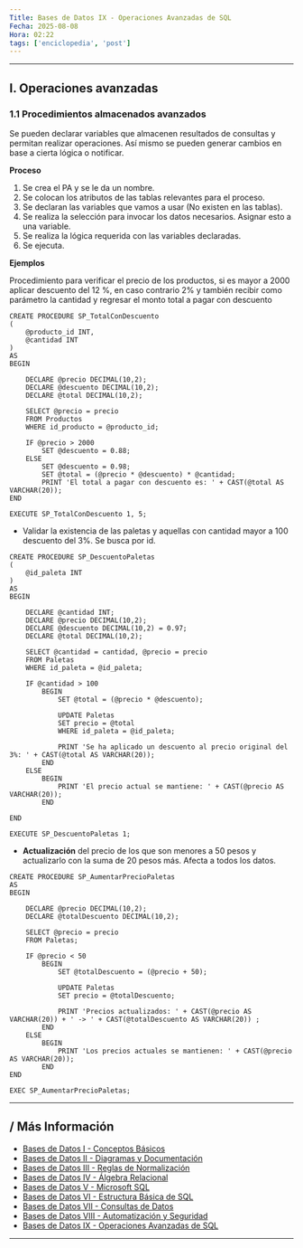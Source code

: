 ```yaml
---
Title: Bases de Datos IX - Operaciones Avanzadas de SQL
Fecha: 2025-08-08
Hora: 02:22
tags: ['enciclopedia', 'post']
---
```


---

## I. Operaciones avanzadas

### 1.1 Procedimientos almacenados avanzados

Se pueden declarar variables que almacenen resultados de consultas y permitan realizar operaciones. Así mismo se pueden generar cambios en base a cierta lógica o notificar.

**Proceso**

1. Se crea el PA y se le da un nombre.
2. Se colocan los atributos de las tablas relevantes para el proceso.
3. Se declaran las variables que vamos a usar (No existen en las tablas).
4. Se realiza la selección para invocar los datos necesarios. Asignar esto a una variable.
5. Se realiza la lógica requerida con las variables declaradas.
6. Se ejecuta.

**Ejemplos**

Procedimiento para verificar el precio de los productos, si es mayor a 2000 aplicar descuento del 12 %, en caso contrario 2% y también recibir como parámetro la cantidad y regresar el monto total a pagar con descuento

```
CREATE PROCEDURE SP_TotalConDescuento
(
    @producto_id INT,
    @cantidad INT
)
AS
BEGIN

	DECLARE @precio DECIMAL(10,2);
	DECLARE @descuento DECIMAL(10,2);
	DECLARE @total DECIMAL(10,2);
	
	SELECT @precio = precio
	FROM Productos
	WHERE id_producto = @producto_id;
	
	IF @precio > 2000
		SET @descuento = 0.88; 
	ELSE
		SET @descuento = 0.98;  
		SET @total = (@precio * @descuento) * @cantidad;
		PRINT 'El total a pagar con descuento es: ' + CAST(@total AS VARCHAR(20));
END

EXECUTE SP_TotalConDescuento 1, 5;
```

- Validar la existencia de las paletas y aquellas con cantidad mayor a 100 descuento del 3%. Se busca por id.

```
CREATE PROCEDURE SP_DescuentoPaletas
(
    @id_paleta INT
)
AS
BEGIN

	DECLARE @cantidad INT;
	DECLARE @precio DECIMAL(10,2);
	DECLARE @descuento DECIMAL(10,2) = 0.97;
	DECLARE @total DECIMAL(10,2);

	SELECT @cantidad = cantidad, @precio = precio
	FROM Paletas
	WHERE id_paleta = @id_paleta;

	IF @cantidad > 100
		BEGIN
			SET @total = (@precio * @descuento);

			UPDATE Paletas
			SET precio = @total
			WHERE id_paleta = @id_paleta;

			PRINT 'Se ha aplicado un descuento al precio original del 3%: ' + CAST(@total AS VARCHAR(20));
		END
	ELSE
		BEGIN
			PRINT 'El precio actual se mantiene: ' + CAST(@precio AS VARCHAR(20));
		END

END

EXECUTE SP_DescuentoPaletas 1;
```

- **Actualización** del precio de los que son menores a 50 pesos y actualizarlo con la suma de 20 pesos más. Afecta a todos los datos.

```
CREATE PROCEDURE SP_AumentarPrecioPaletas
AS
BEGIN

	DECLARE @precio DECIMAL(10,2);
	DECLARE @totalDescuento DECIMAL(10,2);
	
	SELECT @precio = precio
	FROM Paletas;

	IF @precio < 50
		BEGIN
			SET @totalDescuento = (@precio + 50);

			UPDATE Paletas
			SET precio = @totalDescuento;

			PRINT 'Precios actualizados: ' + CAST(@precio AS VARCHAR(20)) + ' -> ' + CAST(@totalDescuento AS VARCHAR(20)) ;
		END
	ELSE
		BEGIN
			PRINT 'Los precios actuales se mantienen: ' + CAST(@precio AS VARCHAR(20));
		END
END

EXEC SP_AumentarPrecioPaletas;
```

---

## / Más Información

- [Bases de Datos I - Conceptos Básicos](/apuntes/bases-de-datos-i---conceptos-básicos/)
- [Bases de Datos II - Diagramas y Documentación](/apuntes/bases-de-datos-ii---diagramas-y-documentación/)
- [Bases de Datos III - Reglas de Normalización](/apuntes/bases-de-datos-iii---reglas-de-normalización/)
- [Bases de Datos IV - Álgebra Relacional](/apuntes/bases-de-datos-iv---álgebra-relacional/)
- [Bases de Datos V - Microsoft SQL](/apuntes/bases-de-datos-v---microsoft-sql/)
- [Bases de Datos VI - Estructura Básica de SQL](/apuntes/bases-de-datos-vi---estructura-básica-de-sql/)
- [Bases de Datos VII - Consultas de Datos](/apuntes/bases-de-datos-vii---consultas-de-datos/)
- [Bases de Datos VIII - Automatización y Seguridad](/apuntes/bases-de-datos-viii---automatización-y-seguridad/)
- [Bases de Datos IX - Operaciones Avanzadas de SQL](/apuntes/bases-de-datos-ix---operaciones-avanzadas-de-sql/)

---